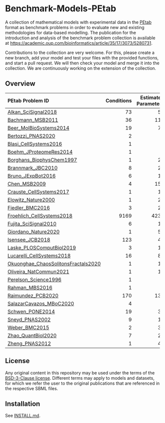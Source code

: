 # Benchmark-Models-PEtab
A collection of mathematical models with experimental data in the [PEtab](https://github.com/PEtab-dev) format as benchmark problems in order to evaluate new and existing methodologies for data-based modelling. The publication for the introduction and analysis of the benchmark problem collection is available at https://academic.oup.com/bioinformatics/article/35/17/3073/5280731.

Contributions to the collection are very welcome. For this, please create a new branch, add your model and test your files with the provided functions, and start a pull request. We will then check your model and merge it into the collection. We are continuously working on the extension of the collection.

## Overview
| PEtab Problem ID                                                                             |   Conditions |   Estimated Parameters |   Events | Preequilibration   | Postequilibration   |   Measurements |   Observables |   Species | References                                                                                                                                                                |
|:---------------------------------------------------------------------------------------------|-------------:|-----------------------:|---------:|:-------------------|:--------------------|---------------:|--------------:|----------:|:--------------------------------------------------------------------------------------------------------------------------------------------------------------------------|
| [Alkan_SciSignal2018](Benchmark-Models/Alkan_SciSignal2018/)                                 |           73 |                     56 |        0 | No                 | No                  |           1733 |            12 |        36 | [\[1\]](http://identifiers.org/doi/10.1126/scisignal.aat0229)                                                                                                             |
| [Bachmann_MSB2011](Benchmark-Models/Bachmann_MSB2011/)                                       |           36 |                    113 |        0 | No                 | No                  |            541 |            20 |        25 | [\[1\]](http://identifiers.org/doi/10.1038/msb.2011.50)                                                                                                                   |
| [Beer_MolBioSystems2014](Benchmark-Models/Beer_MolBioSystems2014/)                           |           19 |                     72 |        0 | No                 | No                  |          27132 |             2 |         4 | [\[1\]](http://identifiers.org/doi/10.1039/c3mb70594c)                                                                                                                    |
| [Bertozzi_PNAS2020](Benchmark-Models/Bertozzi_PNAS2020/)                                     |            2 |                      3 |        0 | No                 | No                  |            138 |             1 |         3 | [\[1\]](http://identifiers.org/pubmed/32616574)                                                                                                                           |
| [Blasi_CellSystems2016](Benchmark-Models/Blasi_CellSystems2016/)                             |            1 |                      9 |        0 | No                 | Yes                 |            252 |            15 |        16 | [\[1\]](http://identifiers.org/doi/10.1016/j.cels.2016.01.002)                                                                                                            |
| [Boehm_JProteomeRes2014](Benchmark-Models/Boehm_JProteomeRes2014/)                           |            1 |                      9 |        0 | No                 | No                  |             48 |             3 |         8 | [\[1\]](http://identifiers.org/doi/10.1021/pr5006923)                                                                                                                     |
| [Borghans_BiophysChem1997](Benchmark-Models/Borghans_BiophysChem1997/)                       |            1 |                     23 |        0 | No                 | No                  |            111 |             1 |         3 | [\[1\]](http://identifiers.org/doi/10.1016/s0301-4622(97)00010-0)                                                                                                         |
| [Brannmark_JBC2010](Benchmark-Models/Brannmark_JBC2010/)                                     |            8 |                     22 |        0 | Yes                | No                  |             43 |             3 |         9 | [\[1\]](http://identifiers.org/doi/10.1074/jbc.M110.106849)                                                                                                               |
| [Bruno_JExpBot2016](Benchmark-Models/Bruno_JExpBot2016/)                                     |            6 |                     13 |        0 | No                 | No                  |             77 |             5 |         7 | [\[1\]](http://identifiers.org/doi/10.1093/jxb/erw356)                                                                                                                    |
| [Chen_MSB2009](Benchmark-Models/Chen_MSB2009/)                                               |            4 |                    155 |        0 | No                 | No                  |            120 |             3 |       500 | [\[1\]](http://identifiers.org/doi/10.1038/msb.2008.74)                                                                                                                   |
| [Crauste_CellSystems2017](Benchmark-Models/Crauste_CellSystems2017/)                         |            1 |                     12 |        0 | No                 | No                  |             21 |             4 |         5 | [\[1\]](http://identifiers.org/doi/10.1016/j.cels.2017.01.014)                                                                                                            |
| [Elowitz_Nature2000](Benchmark-Models/Elowitz_Nature2000/)                                   |            1 |                     21 |        0 | No                 | No                  |             58 |             1 |         8 | [\[1\]](http://identifiers.org/doi/10.1038/35002125)                                                                                                                      |
| [Fiedler_BMC2016](Benchmark-Models/Fiedler_BMC2016/)                                         |            3 |                     22 |        0 | No                 | No                  |             72 |             2 |         6 | [\[1\]](http://identifiers.org/doi/10.1186/s12918-016-0319-7)                                                                                                             |
| [Froehlich_CellSystems2018](Benchmark-Models/Froehlich_CellSystems2018/)                     |         9169 |                   4231 |        0 | No                 | Yes                 |           9169 |             1 |      1396 | [\[1\]](http://identifiers.org/doi/10.1126/scisignal.aat0229)                                                                                                             |
| [Fujita_SciSignal2010](Benchmark-Models/Fujita_SciSignal2010/)                               |            6 |                     19 |        0 | No                 | No                  |            144 |             3 |         9 | [\[1\]](http://identifiers.org/doi/10.1126/scisignal.2000810)                                                                                                             |
| [Giordano_Nature2020](Benchmark-Models/Giordano_Nature2020/)                                 |            1 |                     50 |        0 | No                 | No                  |            313 |             7 |        13 | [\[1\]](http://identifiers.org/pubmed/32322102)                                                                                                                           |
| [Isensee_JCB2018](Benchmark-Models/Isensee_JCB2018/)                                         |          123 |                     46 |        0 | Yes                | No                  |            687 |             3 |        25 | [\[1\]](http://identifiers.org/doi/10.1083/jcb.201708053)                                                                                                                 |
| [Laske_PLOSComputBiol2019](Benchmark-Models/Laske_PLOSComputBiol2019/)                       |            3 |                     13 |        0 | No                 | No                  |             42 |            13 |        41 | [\[1\]](http://identifiers.org/biomodels.db/BIOMD0000000463) [\[2\]](http://identifiers.org/biomodels.db/MODEL1307270000) [\[3\]](http://identifiers.org/pubmed/22593159) |
| [Lucarelli_CellSystems2018](Benchmark-Models/Lucarelli_CellSystems2018/)                     |           16 |                     84 |        0 | No                 | No                  |           1755 |            65 |        33 | [\[1\]](http://identifiers.org/doi/10.1016/j.cels.2017.11.010)                                                                                                            |
| [Okuonghae_ChaosSolitonsFractals2020](Benchmark-Models/Okuonghae_ChaosSolitonsFractals2020/) |            1 |                     16 |        0 | No                 | No                  |             92 |             2 |         9 | [\[1\]](http://identifiers.org/doi/10.1016/j.chaos.2020.110032)                                                                                                           |
| [Oliveira_NatCommun2021](Benchmark-Models/Oliveira_NatCommun2021/)                           |            1 |                     12 |        0 | No                 | No                  |            120 |             2 |         9 | [\[1\]](http://identifiers.org/doi/10.1038/s41467-020-19798-3)                                                                                                            |
| [Perelson_Science1996](Benchmark-Models/Perelson_Science1996/)                               |            1 |                      3 |        0 | No                 | No                  |             16 |             1 |         4 | [\[1\]](http://identifiers.org/doi/10.1126/science.271.5255.1582)                                                                                                         |
| [Rahman_MBS2016](Benchmark-Models/Rahman_MBS2016/)                                           |            1 |                      9 |        0 | No                 | No                  |             23 |             1 |         7 | [\[1\]](http://identifiers.org/doi/10.1016/j.mbs.2016.07.009)                                                                                                             |
| [Raimundez_PCB2020](Benchmark-Models/Raimundez_PCB2020/)                                     |          170 |                    136 |        0 | Yes                | No                  |            627 |            79 |        22 | [\[1\]](http://identifiers.org/doi/10.1371/journal.pcbi.1007147)                                                                                                          |
| [SalazarCavazos_MBoC2020](Benchmark-Models/SalazarCavazos_MBoC2020/)                         |            4 |                      6 |        0 | No                 | No                  |             18 |             3 |        75 | [\[1\]](http://identifiers.org/doi/10.1091/mbc.E19-09-0548)                                                                                                               |
| [Schwen_PONE2014](Benchmark-Models/Schwen_PONE2014/)                                         |           19 |                     30 |        0 | No                 | No                  |            286 |             4 |        11 | [\[1\]](http://identifiers.org/doi/10.1371/journal.pone.0133653)                                                                                                          |
| [Sneyd_PNAS2002](Benchmark-Models/Sneyd_PNAS2002/)                                           |            9 |                     15 |        0 | No                 | No                  |            135 |             1 |         6 | [\[1\]](http://identifiers.org/doi/10.1073/pnas.032281999)                                                                                                                |
| [Weber_BMC2015](Benchmark-Models/Weber_BMC2015/)                                             |            2 |                     36 |        0 | Yes                | No                  |            135 |             8 |         7 | [\[1\]](http://identifiers.org/doi/10.1186/s12918-015-0147-1)                                                                                                             |
| [Zhao_QuantBiol2020](Benchmark-Models/Zhao_QuantBiol2020/)                                   |            7 |                     28 |        0 | No                 | No                  |             82 |             1 |         5 | [\[1\]](http://identifiers.org/pubmed/32219006)                                                                                                                           |
| [Zheng_PNAS2012](Benchmark-Models/Zheng_PNAS2012/)                                           |            1 |                     46 |        0 | Yes                | No                  |             60 |            15 |        15 | [\[1\]](http://identifiers.org/doi/10.1073/pnas.1201240109)                                                                                                               |

## License

Any original content in this repository may be used under the terms of the [BSD-3-Clause license](LICENSE).
Different terms may apply to models and datasets, for which we refer the user to the original publications
that are referenced in the respective SBML files.

## Installation

See [INSTALL.md](INSTALL.md).
